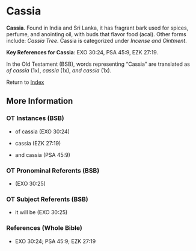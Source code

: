 # Cassia
**Cassia**. 
Found in India and Sri Lanka, it has fragrant bark used for spices, perfume, and anointing oil, with buds that flavor food (acai). 
Other forms include: 
*Cassia Tree*. 
Cassia is categorized under _Incense and Ointment_. 


**Key References for Cassia**: 
EXO 30:24, PSA 45:9, EZK 27:19. 


In the Old Testament (BSB), words representing “Cassia” are translated as 
*of cassia* (1x), *cassia* (1x), *and cassia* (1x). 




Return to [Index](00-Index.md)

## More Information

### OT Instances (BSB)

* of cassia (EXO 30:24)

* cassia (EZK 27:19)

* and cassia (PSA 45:9)



### OT Pronominal Referents (BSB)

*  (EXO 30:25)



### OT Subject Referents (BSB)

* it will be (EXO 30:25)



### References (Whole Bible)

* EXO 30:24; PSA 45:9; EZK 27:19



